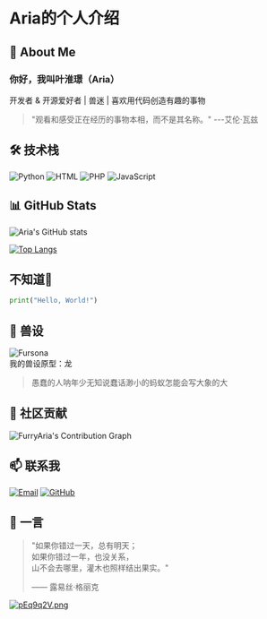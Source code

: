 # Aria的个人介绍

## 🌟 About Me
### 你好，我叫叶淮璟（Aria）
开发者 & 开源爱好者 | 兽迷 | 喜欢用代码创造有趣的事物  
> "观看和感受正在经历的事物本相，而不是其名称。" ---艾伦·瓦兹

## 🛠️ 技术栈
![Python](https://img.shields.io/badge/Python-3776AB?logo=python&logoColor=white)
![HTML](https://img.shields.io/badge/HTML-E34F26?logo=html5&logoColor=white)
![PHP](https://img.shields.io/badge/PHP-777BB4?logo=php&logoColor=white)
![JavaScript](https://img.shields.io/badge/JavaScript-F7DF1E?logo=javascript&logoColor=black)

## 📊 GitHub Stats
![Aria's GitHub stats](https://github-readme-stats.vercel.app/api?username=FurryAria)


[![Top Langs](https://github-readme-stats.vercel.app/api/top-langs/?username=FurryAria&layout=compact)](https://github.com/FurryAria/github-readme-stats)

## 不知道🤔
```python
print("Hello, World!")
```

## 🎨 兽设
![Fursona](https://s21.ax1x.com/2025/05/04/pEqp4t1.png)  
我的兽设原型：龙
>愚蠢的人呐年少无知说蠢话渺小的蚂蚁怎能会写大象的大

## 🌈 社区贡献
![FurryAria's Contribution Graph](https://ghchart.rshah.org/FurryAria)

## 📫 联系我
[![Email](https://img.shields.io/badge/Email-D14836?logoColor=white)](mailto:furtime@163.com)
[![GitHub](https://img.shields.io/badge/GitHub-181717?logo=github&logoColor=white)](https://github.com/FurryAria)

## 💭 一言
> "如果你错过一天，总有明天；  
> 如果你错过一年，也没关系，  
> 山不会去哪里，灌木也照样结出果实。"  
>  
> —— 露易丝·格丽克

[![pEq9q2V.png](https://s21.ax1x.com/2025/05/04/pEq9q2V.png)](https://imgse.com/i/pEq9q2V)


